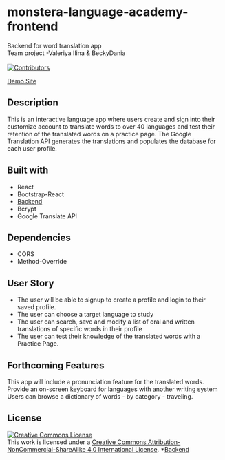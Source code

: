 # monstera-language-academy-frontend
Backend for word translation app
<br>Team project -Valeriya Ilina &amp; BeckyDania</br>
<br>[![Contributors][contributors-shield]][contributors-url]</br>

[Demo Site](https://monstera-language-academy-fe.herokuapp.com/)

## Description
This is an interactive language app where users create and sign into their customize account to translate words to over 40 languages and test their retention of the translated words on a practice page. The Google Translation API generates the translations and populates the database for each user profile.

## Built with
* React
* Bootstrap-React
* [Backend](https://github.com/BeckyDania/monstera-language-academy-backend)
* Bcrypt
* Google Translate API

## Dependencies
* CORS
* Method-Override

## User Story
* The user will be able to signup to create a profile and login to their saved profile.
* The user can choose a target language to study
* The user can search, save and modify a list of  oral and written translations of specific words in their profile
* The user can test their knowledge of the translated words with a Practice Page.

## Forthcoming Features
This app will include a pronunciation feature for the translated words.
Provide an on-screen keyboard for languages with another writing system
Users can browse a dictionary of words - by category - traveling.

[contributors-shield]: https://img.shields.io/badge/Contributores-2-green.svg
[contributors-url]: https://github.com/BeckyDania/monstera-language-academy-backend/graphs/contributors

## License
<a rel="license" href="http://creativecommons.org/licenses/by-nc-sa/4.0/"><img alt="Creative Commons License" style="border-width:0" src="https://i.creativecommons.org/l/by-nc-sa/4.0/88x31.png" /></a><br />This work is licensed under a <a rel="license" href="http://creativecommons.org/licenses/by-nc-sa/4.0/">Creative Commons Attribution-NonCommercial-ShareAlike 4.0 International License</a>.
*[Backend](https://github.com/BeckyDania/monstera-language-academy-backend)
